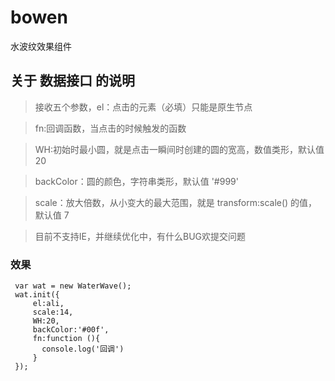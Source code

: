 # bowen
水波纹效果组件

## 关于 数据接口 的说明
 
 > 接收五个参数，el：点击的元素（必填）只能是原生节点
 
 >fn:回调函数，当点击的时候触发的函数
 
 >WH:初始时最小圆，就是点击一瞬间时创建的圆的宽高，数值类形，默认值 20
 
 >backColor：圆的颜色，字符串类形，默认值  '#999'
 
 >scale：放大倍数，从小变大的最大范围，就是 transform:scale() 的值，默认值  7
 
 >目前不支持IE，并继续优化中，有什么BUG欢提交问题
 
 ### 效果
 
 
 ```
  var wat = new WaterWave();
  wat.init({
      el:ali,
      scale:14,
      WH:20,
      backColor:'#00f',
      fn:function (){
        console.log('回调')
      }
  });
 ```
